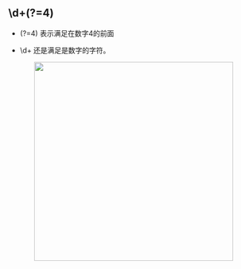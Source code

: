 ## \d+(?=4)

- (?=4)  表示满足在数字4的前面

- \d+  还是满足是数字的字符。

<p align="center"><img src="https://cdn.jsdelivr.net/gh/zb9678/img@main/up1/01.05:22:18:08.png" style="width:400px;"></p>